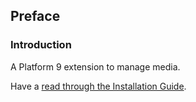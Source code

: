 ## Preface

### Introduction

A Platform 9 extension to manage media.

Have a [read through the Installation Guide](#installation).

